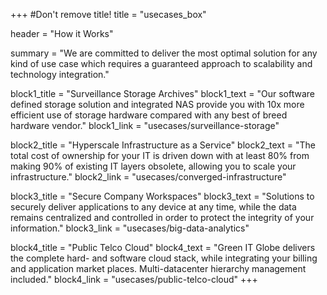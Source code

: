 +++
#Don't remove title!
title = "usecases_box"

header = "How it Works"

summary = "We are committed to deliver the most optimal solution for any kind of use case which requires a guaranteed approach to scalability and technology integration."

block1_title = "Surveillance Storage Archives"
block1_text = "Our software defined storage solution and integrated NAS provide you with 10x more efficient use of storage hardware compared with any best of breed hardware vendor."
block1_link = "usecases/surveillance-storage"

block2_title = "Hyperscale Infrastructure as a Service"
block2_text = "The total cost of ownership for your IT is driven down with at least 80% from making 90% of existing IT layers obsolete, allowing you to scale your infrastructure."
block2_link = "usecases/converged-infrastructure"

block3_title = "Secure Company Workspaces"
block3_text = "Solutions to securely deliver applications to any device at any time, while the data remains centralized and controlled in order to protect the integrity of your information."
block3_link = "usecases/big-data-analytics"

block4_title = "Public Telco Cloud"
block4_text = "Green IT Globe delivers the complete hard- and software cloud stack, while integrating your billing and application market places. Multi-datacenter hierarchy management included."
block4_link = "usecases/public-telco-cloud"
+++
